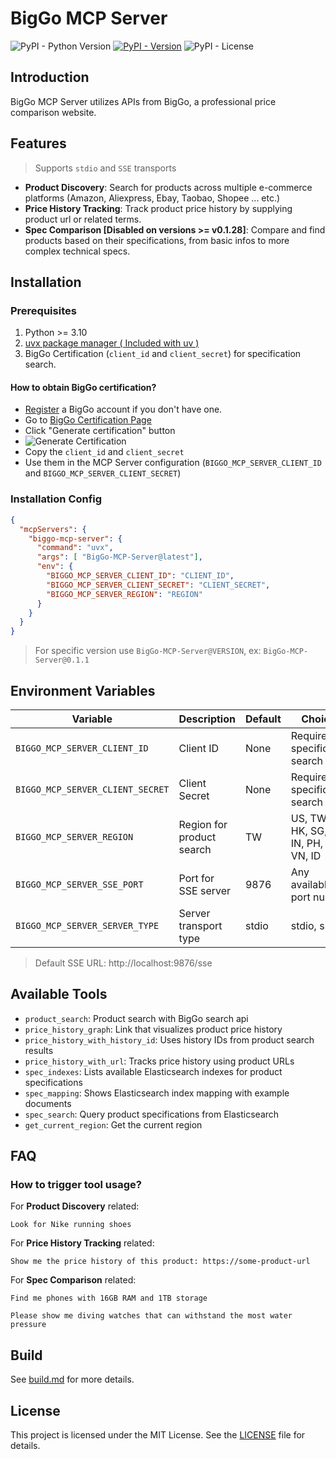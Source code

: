 # BigGo MCP Server
![PyPI - Python Version](https://img.shields.io/pypi/pyversions/BigGo-MCP-Server?style=for-the-badge)
[![PyPI - Version](https://img.shields.io/pypi/v/BigGo-MCP-Server?style=for-the-badge)](https://pypi.org/project/BigGo-MCP-Server/)
![PyPI - License](https://img.shields.io/pypi/l/BigGo-MCP-Server?style=for-the-badge)

## Introduction
BigGo MCP Server utilizes APIs from BigGo, a professional price comparison website.
## Features
> Supports `stdio` and `SSE` transports

- **Product Discovery**: Search for products across multiple e-commerce platforms (Amazon, Aliexpress, Ebay, Taobao, Shopee ... etc.)
- **Price History Tracking**: Track product price history by supplying product url or related terms.
- **Spec Comparison [Disabled on versions >= v0.1.28]**: Compare and find products based on their specifications, from basic infos to more complex technical specs.


## Installation
### Prerequisites
1. Python >= 3.10
2. [uvx package manager ( Included with uv )](https://docs.astral.sh/uv/getting-started/installation/)
3. BigGo Certification (`client_id` and `client_secret`) for specification search. 

#### How to obtain BigGo certification?
  - [Register](https://account.biggo.com/?url=https%3A%2F%2Fbiggo.com%2F&lang=en&source=web&type=biggo3&method=register) a BigGo account if you don't have one.
  - Go to [BigGo Certification Page](https://account.biggo.com/setting/token)
  - Click "Generate certification" button
  - ![Generate Certification](./docs/Pics/generate-certification.png)
  - Copy the `client_id` and `client_secret`
  - Use them in the MCP Server configuration (`BIGGO_MCP_SERVER_CLIENT_ID` and `BIGGO_MCP_SERVER_CLIENT_SECRET`)

### Installation Config
```json
{
  "mcpServers": {
    "biggo-mcp-server": {
      "command": "uvx",
      "args": [ "BigGo-MCP-Server@latest"],
      "env": {
        "BIGGO_MCP_SERVER_CLIENT_ID": "CLIENT_ID",
        "BIGGO_MCP_SERVER_CLIENT_SECRET": "CLIENT_SECRET",
        "BIGGO_MCP_SERVER_REGION": "REGION"
      }
    }
  }
}
```
> For specific version use `BigGo-MCP-Server@VERSION`, ex: `BigGo-MCP-Server@0.1.1`

## Environment Variables
| Variable                         | Description               | Default | Choices                                    |
| -------------------------------- | ------------------------- | ------- | ------------------------------------------ |
| `BIGGO_MCP_SERVER_CLIENT_ID`     | Client ID                 | None    | Required for specification search          |
| `BIGGO_MCP_SERVER_CLIENT_SECRET` | Client Secret             | None    | Required for specification search          |
| `BIGGO_MCP_SERVER_REGION`        | Region for product search | TW      | US, TW, JP, HK, SG, MY, IN, PH, TH, VN, ID |
| `BIGGO_MCP_SERVER_SSE_PORT`      | Port for SSE server       | 9876    | Any available port number                  |
| `BIGGO_MCP_SERVER_SERVER_TYPE`   | Server transport type     | stdio   | stdio, sse                                 |

> Default SSE URL: http://localhost:9876/sse

## Available Tools
- `product_search`: Product search with BigGo search api
- `price_history_graph`: Link that visualizes product price history
- `price_history_with_history_id`: Uses history IDs from product search results
- `price_history_with_url`: Tracks price history using product URLs
- `spec_indexes`: Lists available Elasticsearch indexes for product specifications
- `spec_mapping`: Shows Elasticsearch index mapping with example documents
- `spec_search`: Query product specifications from Elasticsearch
- `get_current_region`: Get the current region

## FAQ
### How to trigger tool usage?
For **Product Discovery** related:
```
Look for Nike running shoes
```
For **Price History Tracking** related:
```
Show me the price history of this product: https://some-product-url
```
For **Spec Comparison** related:
```
Find me phones with 16GB RAM and 1TB storage
```
```
Please show me diving watches that can withstand the most water pressure
```

## Build
See [build.md](docs/build.md) for more details.

## License
This project is licensed under the MIT License. See the [LICENSE](LICENSE) file for details.
